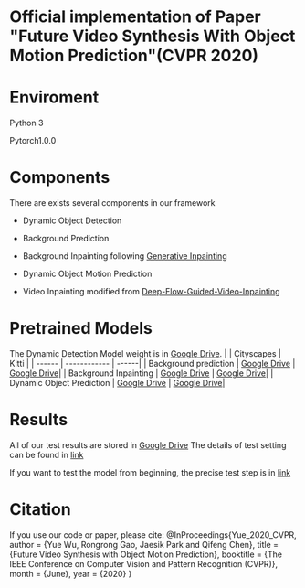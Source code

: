 # Official implementation of Paper "Future Video Synthesis With Object Motion Prediction"(CVPR 2020)

# Enviroment

Python 3

Pytorch1.0.0

# Components

There are exists several components in our framework

- Dynamic Object Detection

- Background Prediction

- Background Inpainting following [Generative Inpainting](https://github.com/JiahuiYu/generative_inpainting/tree/v1.0.0)

- Dynamic Object Motion Prediction

- Video Inpainting modified from [Deep-Flow-Guided-Video-Inpainting](https://github.com/nbei/Deep-Flow-Guided-Video-Inpainting)


# Pretrained Models

The Dynamic Detection Model weight is in [Google Drive]().
|                  | Cityscapes     | Kitti |
| ------           | ------------    | ------|
| Background prediction | [Google Drive]() | [Google Drive]()|
| Background Inpainting | [Google Drive]() | [Google Drive]()|
| Dynamic Object Prediction | [Google Drive]() | [Google Drive]()|

# Results
All of our test results are stored in [Google Drive]()
The details of test setting can be found in [link]()

If you want to test the model from beginning, the precise test step is in [link]()

# Citation
If you use our code or paper, please cite:
@InProceedings{Yue_2020_CVPR,
author = {Yue Wu, Rongrong Gao, Jaesik Park and Qifeng Chen},
title = {Future Video Synthesis with Object Motion Prediction},
booktitle = {The IEEE Conference on Computer Vision and Pattern Recognition (CVPR)},
month = {June},
year = {2020}
}
